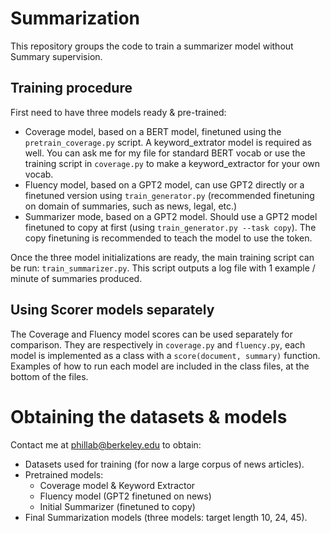 # Summarization

This repository groups the code to train a summarizer model without Summary supervision.

## Training procedure

First need to have three models ready & pre-trained:
 - Coverage model, based on a BERT model, finetuned using the `pretrain_coverage.py` script. A keyword_extrator model is required as well. You can ask me for my file for standard BERT vocab or use the training script in `coverage.py` to make a keyword_extractor for your own vocab.
 - Fluency model, based on a GPT2 model, can use GPT2 directly or a finetuned version using `train_generator.py` (recommended finetuning on domain of summaries, such as news, legal, etc.)
 - Summarizer mode,  based on a GPT2 model. Should use a GPT2 model finetuned to copy at first (using `train_generator.py --task copy`). The copy finetuning is recommended to teach the model to use the <END> token.

Once the three model initializations are ready, the main training script can be run: `train_summarizer.py`. This script outputs a log file with 1 example / minute of summaries produced.
 
## Using Scorer models separately

The Coverage and Fluency model scores can be used separately for comparison. They are respectively in `coverage.py` and `fluency.py`, each model is implemented as a class with a `score(document, summary)` function.
Examples of how to run each model are included in the class files, at the bottom of the files.

# Obtaining the datasets & models

Contact me at phillab@berkeley.edu to obtain:
- Datasets used for training (for now a large corpus of news articles).
- Pretrained models:
   - Coverage model & Keyword Extractor
   - Fluency model (GPT2 finetuned on news)
   - Initial Summarizer (finetuned to copy)
- Final Summarization models (three models: target length 10, 24, 45).
